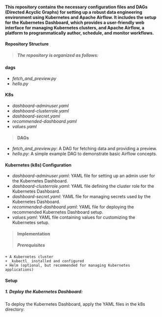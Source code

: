 #### This repository contains the necessary configuration files and DAGs (Directed Acyclic Graphs) for setting up a robust data engineering environment using Kubernetes and Apache Airflow. It includes the setup for the Kubernetes Dashboard, which provides a user-friendly web interface for managing Kubernetes clusters, and Apache Airflow, a platform to programmatically author, schedule, and monitor workflows.

#### Repository Structure
> ##### The repository is organized as follows:

#### dags
 + _fetch_and_preview.py_
 + _hello.py_
#### K8s
 + _dashboard-adminuser.yaml_
 + _dashboard-clusterrole.yaml_
 + _dashboard-secret.yaml_
 + _recommended-dashboard.yaml_
 + _values.yaml_

> #### DAGs
+ _fetch_and_preview.py_: A DAG for fetching data and providing a preview.
+ _hello.py_: A simple example DAG to demonstrate basic Airflow concepts.

#### Kubernetes (k8s) Configuration
+ _dashboard-adminuser.yaml_: YAML file for setting up an admin user for the Kubernetes Dashboard.
+ _dashboard-clusterrole.yaml_: YAML file defining the cluster role for the Kubernetes Dashboard.
+ _dashboard-secret.yaml_: YAML file for managing secrets used by the Kubernetes Dashboard.
+ _recommended-dashboard.yaml_: YAML file for deploying the recommended Kubernetes Dashboard setup.
+ _values.yaml_: YAML file containing values for customizing the Kubernetes setup.

> #### Implementation
> ##### Prerequisites
    + A Kubernetes cluster
    + _kubectl_ installed and configured
    + Helm (optional, but recommended for managing Kubernetes applications)
#### Setup
##### 1. Deploy the Kubernetes Dashboard:

To deploy the Kubernetes Dashboard, apply the YAML files in the k8s directory:

